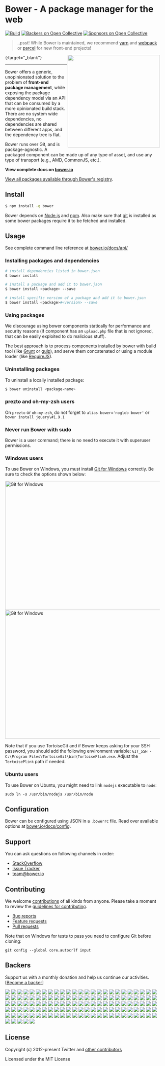 # Bower - A package manager for the web

[![Build](https://github.com/bower/bower/workflows/build/badge.svg)](https://github.com/bower/bower/actions?query=branch%3Amaster)
[![Backers on Open Collective](https://opencollective.com/bower/backers/badge.svg)](#backers)
[![Sponsors on Open Collective](https://opencollective.com/bower/sponsors/badge.svg)](#sponsors)

> ..psst! While Bower is maintained, we recommend [yarn](https://yarnpkg.com/) and [webpack](https://webpack.js.org/) or [parcel](https://parceljs.org/) for new front-end projects!

[<img align="right" height="300" src="http://bower.io/img/bower-logo.png">](http://bower.io){:target="_blank"}

---

Bower offers a generic, unopinionated solution to the problem of **front-end package management**, while exposing the package dependency model via an API that can be consumed by a more opinionated build stack. There are no system wide dependencies, no dependencies are shared between different apps, and the dependency tree is flat.

Bower runs over Git, and is package-agnostic. A packaged component can be made up of any type of asset, and use any type of transport (e.g., AMD, CommonJS, etc.).

**View complete docs on [bower.io](http://bower.io)**

[View all packages available through Bower's registry](http://bower.io/search/).

## Install

```sh
$ npm install -g bower
```

Bower depends on [Node.js](http://nodejs.org/) and [npm](http://npmjs.org/). Also make sure that [git](http://git-scm.com/) is installed as some bower
packages require it to be fetched and installed.


## Usage

See complete command line reference at [bower.io/docs/api/](http://bower.io/docs/api/)

### Installing packages and dependencies

```sh
# install dependencies listed in bower.json
$ bower install

# install a package and add it to bower.json
$ bower install <package> --save

# install specific version of a package and add it to bower.json
$ bower install <package>#<version> --save
```

### Using packages

We discourage using bower components statically for performance and security reasons (if component has an `upload.php` file that is not ignored, that can be easily exploited to do malicious stuff).

The best approach is to process components installed by bower with build tool (like [Grunt](http://gruntjs.com/) or [gulp](http://gulpjs.com/)), and serve them concatenated or using a module loader (like [RequireJS](http://requirejs.org/)).

### Uninstalling packages

To uninstall a locally installed package:

```sh
$ bower uninstall <package-name>
```

### prezto and oh-my-zsh users

On `prezto` or `oh-my-zsh`, do not forget to `alias bower='noglob bower'` or `bower install jquery\#1.9.1`

### Never run Bower with sudo

Bower is a user command; there is no need to execute it with superuser permissions.

### Windows users

To use Bower on Windows, you must install
[Git for Windows](http://git-for-windows.github.io/) correctly. Be sure to check the
options shown below:

<img src="https://cloud.githubusercontent.com/assets/10702007/10532690/d2e8991a-7386-11e5-9a57-613c7f92e84e.png" width="534" height="418" alt="Git for Windows" />

<img src="https://cloud.githubusercontent.com/assets/10702007/10532694/dbe8857a-7386-11e5-9bd0-367e97644403.png" width="534" height="418" alt="Git for Windows" />

Note that if you use TortoiseGit and if Bower keeps asking for your SSH
password, you should add the following environment variable: `GIT_SSH -
C:\Program Files\TortoiseGit\bin\TortoisePlink.exe`. Adjust the `TortoisePlink`
path if needed.

### Ubuntu users

To use Bower on Ubuntu, you might need to link `nodejs` executable to `node`:

```
sudo ln -s /usr/bin/nodejs /usr/bin/node
```

## Configuration

Bower can be configured using JSON in a `.bowerrc` file. Read over available options at [bower.io/docs/config](http://bower.io/docs/config).


## Support

You can ask questions on following channels in order:

* [StackOverflow](http://stackoverflow.com/questions/tagged/bower)
* [Issue Tracker](https://github.com/bower/bower/issues)
* team@bower.io

## Contributing

We welcome [contributions](https://github.com/bower/bower/graphs/contributors) of all kinds from anyone. Please take a moment to review the [guidelines for contributing](CONTRIBUTING.md).

* [Bug reports](https://github.com/bower/bower/wiki/Report-a-Bug)
* [Feature requests](CONTRIBUTING.md#features)
* [Pull requests](CONTRIBUTING.md#pull-requests)


Note that on Windows for tests to pass you need to configure Git before cloning:

```
git config --global core.autocrlf input
```


## Backers

Support us with a monthly donation and help us continue our activities. [[Become a backer](https://opencollective.com/bower#backer)]

<a href='https://opencollective.com/bower/tiers/sponsors/1/website' target='_blank'><img src='https://opencollective.com/bower/tiers/sponsors/1/avatar.svg'></a>
<a href='https://opencollective.com/bower/tiers/sponsors/2/website' target='_blank'><img src='https://opencollective.com/bower/tiers/sponsors/2/avatar.svg'></a>
<a href='https://opencollective.com/bower/tiers/sponsors/3/website' target='_blank'><img src='https://opencollective.com/bower/tiers/sponsors/3/avatar.svg'></a>
<a href='https://opencollective.com/bower/tiers/sponsors/4/website' target='_blank'><img src='https://opencollective.com/bower/tiers/sponsors/4/avatar.svg'></a>
<a href='https://opencollective.com/bower/tiers/sponsors/5/website' target='_blank'><img src='https://opencollective.com/bower/tiers/sponsors/5/avatar.svg'></a>
<a href='https://opencollective.com/bower/tiers/sponsors/6/website' target='_blank'><img src='https://opencollective.com/bower/tiers/sponsors/6/avatar.svg'></a>
<a href='https://opencollective.com/bower/tiers/sponsors/7/website' target='_blank'><img src='https://opencollective.com/bower/tiers/sponsors/7/avatar.svg'></a>
<a href='https://opencollective.com/bower/tiers/sponsors/8/website' target='_blank'><img src='https://opencollective.com/bower/tiers/sponsors/8/avatar.svg'></a>
<a href='https://opencollective.com/bower/tiers/sponsors/9/website' target='_blank'><img src='https://opencollective.com/bower/tiers/sponsors/9/avatar.svg'></a>
<a href='https://opencollective.com/bower/tiers/sponsors/10/website' target='_blank'><img src='https://opencollective.com/bower/tiers/sponsors/10/avatar.svg'></a>
<a href='https://opencollective.com/bower/tiers/sponsors/11/website' target='_blank'><img src='https://opencollective.com/bower/tiers/sponsors/11/avatar.svg'></a>
<a href='https://opencollective.com/bower/tiers/sponsors/12/website' target='_blank'><img src='https://opencollective.com/bower/tiers/sponsors/12/avatar.svg'></a>
<a href='https://opencollective.com/bower/tiers/sponsors/13/website' target='_blank'><img src='https://opencollective.com/bower/tiers/sponsors/13/avatar.svg'></a>
<a href='https://opencollective.com/bower/tiers/sponsors/14/website' target='_blank'><img src='https://opencollective.com/bower/tiers/sponsors/14/avatar.svg'></a>
<a href='https://opencollective.com/bower/tiers/sponsors/15/website' target='_blank'><img src='https://opencollective.com/bower/tiers/sponsors/15/avatar.svg'></a>
<a href='https://opencollective.com/bower/tiers/sponsors/16/website' target='_blank'><img src='https://opencollective.com/bower/tiers/sponsors/16/avatar.svg'></a>
<a href='https://opencollective.com/bower/tiers/sponsors/17/website' target='_blank'><img src='https://opencollective.com/bower/tiers/sponsors/17/avatar.svg'></a>
<a href='https://opencollective.com/bower/tiers/sponsors/18/website' target='_blank'><img src='https://opencollective.com/bower/tiers/sponsors/18/avatar.svg'></a>
<a href='https://opencollective.com/bower/tiers/sponsors/19/website' target='_blank'><img src='https://opencollective.com/bower/tiers/sponsors/19/avatar.svg'></a>
<a href='https://opencollective.com/bower/tiers/sponsors/20/website' target='_blank'><img src='https://opencollective.com/bower/tiers/sponsors/20/avatar.svg'></a>
<a href='https://opencollective.com/bower/tiers/sponsors/21/website' target='_blank'><img src='https://opencollective.com/bower/tiers/sponsors/21/avatar.svg'></a>
<a href='https://opencollective.com/bower/tiers/sponsors/22/website' target='_blank'><img src='https://opencollective.com/bower/tiers/sponsors/22/avatar.svg'></a>
<a href='https://opencollective.com/bower/tiers/sponsors/23/website' target='_blank'><img src='https://opencollective.com/bower/tiers/sponsors/23/avatar.svg'></a>
<a href='https://opencollective.com/bower/tiers/sponsors/24/website' target='_blank'><img src='https://opencollective.com/bower/tiers/sponsors/24/avatar.svg'></a>
<a href='https://opencollective.com/bower/tiers/sponsors/25/website' target='_blank'><img src='https://opencollective.com/bower/tiers/sponsors/25/avatar.svg'></a>
<a href='https://opencollective.com/bower/tiers/sponsors/26/website' target='_blank'><img src='https://opencollective.com/bower/tiers/sponsors/26/avatar.svg'></a>
<a href='https://opencollective.com/bower/tiers/sponsors/27/website' target='_blank'><img src='https://opencollective.com/bower/tiers/sponsors/27/avatar.svg'></a>
<a href='https://opencollective.com/bower/tiers/sponsors/28/website' target='_blank'><img src='https://opencollective.com/bower/tiers/sponsors/28/avatar.svg'></a>
<a href='https://opencollective.com/bower/tiers/sponsors/29/website' target='_blank'><img src='https://opencollective.com/bower/tiers/sponsors/29/avatar.svg'></a>
<a href='https://opencollective.com/bower/tiers/sponsors/30/website' target='_blank'><img src='https://opencollective.com/bower/tiers/sponsors/30/avatar.svg'></a>
<a href='https://opencollective.com/bower/tiers/sponsors/31/website' target='_blank'><img src='https://opencollective.com/bower/tiers/sponsors/31/avatar.svg'></a>
<a href='https://opencollective.com/bower/tiers/sponsors/32/website' target='_blank'><img src='https://opencollective.com/bower/tiers/sponsors/32/avatar.svg'></a>
<a href='https://opencollective.com/bower/tiers/sponsors/33/website' target='_blank'><img src='https://opencollective.com/bower/tiers/sponsors/33/avatar.svg'></a>
<a href='https://opencollective.com/bower/tiers/sponsors/34/website' target='_blank'><img src='https://opencollective.com/bower/tiers/sponsors/34/avatar.svg'></a>
<a href='https://opencollective.com/bower/tiers/sponsors/35/website' target='_blank'><img src='https://opencollective.com/bower/tiers/sponsors/35/avatar.svg'></a>
<a href='https://opencollective.com/bower/tiers/sponsors/36/website' target='_blank'><img src='https://opencollective.com/bower/tiers/sponsors/36/avatar.svg'></a>
<a href='https://opencollective.com/bower/tiers/sponsors/37/website' target='_blank'><img src='https://opencollective.com/bower/tiers/sponsors/37/avatar.svg'></a>
<a href='https://opencollective.com/bower/tiers/sponsors/38/website' target='_blank'><img src='https://opencollective.com/bower/tiers/sponsors/38/avatar.svg'></a>
<a href='https://opencollective.com/bower/tiers/sponsors/39/website' target='_blank'><img src='https://opencollective.com/bower/tiers/sponsors/39/avatar.svg'></a>
<a href='https://opencollective.com/bower/tiers/sponsors/40/website' target='_blank'><img src='https://opencollective.com/bower/tiers/sponsors/40/avatar.svg'></a>
<a href='https://opencollective.com/bower/tiers/sponsors/41/website' target='_blank'><img src='https://opencollective.com/bower/tiers/sponsors/41/avatar.svg'></a>
<a href='https://opencollective.com/bower/tiers/sponsors/42/website' target='_blank'><img src='https://opencollective.com/bower/tiers/sponsors/42/avatar.svg'></a>
<a href='https://opencollective.com/bower/tiers/sponsors/43/website' target='_blank'><img src='https://opencollective.com/bower/tiers/sponsors/43/avatar.svg'></a>
<a href='https://opencollective.com/bower/tiers/sponsors/44/website' target='_blank'><img src='https://opencollective.com/bower/tiers/sponsors/44/avatar.svg'></a>
<a href='https://opencollective.com/bower/tiers/sponsors/45/website' target='_blank'><img src='https://opencollective.com/bower/tiers/sponsors/45/avatar.svg'></a>
<a href='https://opencollective.com/bower/tiers/sponsors/46/website' target='_blank'><img src='https://opencollective.com/bower/tiers/sponsors/46/avatar.svg'></a>
<a href='https://opencollective.com/bower/tiers/sponsors/47/website' target='_blank'><img src='https://opencollective.com/bower/tiers/sponsors/47/avatar.svg'></a>
<a href='https://opencollective.com/bower/tiers/sponsors/48/website' target='_blank'><img src='https://opencollective.com/bower/tiers/sponsors/48/avatar.svg'></a>
<a href='https://opencollective.com/bower/tiers/sponsors/49/website' target='_blank'><img src='https://opencollective.com/bower/tiers/sponsors/49/avatar.svg'></a>
<a href='https://opencollective.com/bower/tiers/sponsors/50/website' target='_blank'><img src='https://opencollective.com/bower/tiers/sponsors/50/avatar.svg'></a>
<a href='https://opencollective.com/bower/tiers/sponsors/51/website' target='_blank'><img src='https://opencollective.com/bower/tiers/sponsors/51/avatar.svg'></a>
<a href='https://opencollective.com/bower/tiers/sponsors/52/website' target='_blank'><img src='https://opencollective.com/bower/tiers/sponsors/52/avatar.svg'></a>
<a href='https://opencollective.com/bower/tiers/sponsors/53/website' target='_blank'><img src='https://opencollective.com/bower/tiers/sponsors/53/avatar.svg'></a>
<a href='https://opencollective.com/bower/tiers/sponsors/54/website' target='_blank'><img src='https://opencollective.com/bower/tiers/sponsors/54/avatar.svg'></a>
<a href='https://opencollective.com/bower/tiers/sponsors/55/website' target='_blank'><img src='https://opencollective.com/bower/tiers/sponsors/55/avatar.svg'></a>
<a href='https://opencollective.com/bower/tiers/sponsors/56/website' target='_blank'><img src='https://opencollective.com/bower/tiers/sponsors/56/avatar.svg'></a>
<a href='https://opencollective.com/bower/tiers/sponsors/57/website' target='_blank'><img src='https://opencollective.com/bower/tiers/sponsors/57/avatar.svg'></a>
<a href='https://opencollective.com/bower/tiers/sponsors/58/website' target='_blank'><img src='https://opencollective.com/bower/tiers/sponsors/58/avatar.svg'></a>
<a href='https://opencollective.com/bower/tiers/sponsors/59/website' target='_blank'><img src='https://opencollective.com/bower/tiers/sponsors/59/avatar.svg'></a>
<a href='https://opencollective.com/bower/tiers/sponsors/60/website' target='_blank'><img src='https://opencollective.com/bower/tiers/sponsors/60/avatar.svg'></a>
<a href='https://opencollective.com/bower/tiers/sponsors/61/website' target='_blank'><img src='https://opencollective.com/bower/tiers/sponsors/61/avatar.svg'></a>
<a href='https://opencollective.com/bower/tiers/sponsors/62/website' target='_blank'><img src='https://opencollective.com/bower/tiers/sponsors/62/avatar.svg'></a>
<a href='https://opencollective.com/bower/tiers/sponsors/63/website' target='_blank'><img src='https://opencollective.com/bower/tiers/sponsors/63/avatar.svg'></a>
<a href='https://opencollective.com/bower/tiers/sponsors/64/website' target='_blank'><img src='https://opencollective.com/bower/tiers/sponsors/64/avatar.svg'></a>
<a href='https://opencollective.com/bower/tiers/sponsors/65/website' target='_blank'><img src='https://opencollective.com/bower/tiers/sponsors/65/avatar.svg'></a>
<a href='https://opencollective.com/bower/tiers/sponsors/66/website' target='_blank'><img src='https://opencollective.com/bower/tiers/sponsors/66/avatar.svg'></a>
<a href='https://opencollective.com/bower/tiers/sponsors/67/website' target='_blank'><img src='https://opencollective.com/bower/tiers/sponsors/67/avatar.svg'></a>
<a href='https://opencollective.com/bower/tiers/sponsors/68/website' target='_blank'><img src='https://opencollective.com/bower/tiers/sponsors/68/avatar.svg'></a>
<a href='https://opencollective.com/bower/tiers/sponsors/69/website' target='_blank'><img src='https://opencollective.com/bower/tiers/sponsors/69/avatar.svg'></a>
<a href='https://opencollective.com/bower/tiers/sponsors/70/website' target='_blank'><img src='https://opencollective.com/bower/tiers/sponsors/70/avatar.svg'></a>
<a href='https://opencollective.com/bower/tiers/sponsors/71/website' target='_blank'><img src='https://opencollective.com/bower/tiers/sponsors/71/avatar.svg'></a>
<a href='https://opencollective.com/bower/tiers/sponsors/72/website' target='_blank'><img src='https://opencollective.com/bower/tiers/sponsors/72/avatar.svg'></a>
<a href='https://opencollective.com/bower/tiers/sponsors/73/website' target='_blank'><img src='https://opencollective.com/bower/tiers/sponsors/73/avatar.svg'></a>
<a href='https://opencollective.com/bower/tiers/sponsors/74/website' target='_blank'><img src='https://opencollective.com/bower/tiers/sponsors/74/avatar.svg'></a>
<a href='https://opencollective.com/bower/tiers/sponsors/75/website' target='_blank'><img src='https://opencollective.com/bower/tiers/sponsors/75/avatar.svg'></a>
<a href='https://opencollective.com/bower/tiers/sponsors/76/website' target='_blank'><img src='https://opencollective.com/bower/tiers/sponsors/76/avatar.svg'></a>
<a href='https://opencollective.com/bower/tiers/sponsors/77/website' target='_blank'><img src='https://opencollective.com/bower/tiers/sponsors/77/avatar.svg'></a>
<a href='https://opencollective.com/bower/tiers/sponsors/78/website' target='_blank'><img src='https://opencollective.com/bower/tiers/sponsors/78/avatar.svg'></a>
<a href='https://opencollective.com/bower/tiers/sponsors/79/website' target='_blank'><img src='https://opencollective.com/bower/tiers/sponsors/79/avatar.svg'></a>
<a href='https://opencollective.com/bower/tiers/sponsors/80/website' target='_blank'><img src='https://opencollective.com/bower/tiers/sponsors/80/avatar.svg'></a>
<a href='https://opencollective.com/bower/tiers/sponsors/81/website' target='_blank'><img src='https://opencollective.com/bower/tiers/sponsors/81/avatar.svg'></a>
<a href='https://opencollective.com/bower/tiers/sponsors/82/website' target='_blank'><img src='https://opencollective.com/bower/tiers/sponsors/82/avatar.svg'></a>
<a href='https://opencollective.com/bower/tiers/sponsors/83/website' target='_blank'><img src='https://opencollective.com/bower/tiers/sponsors/83/avatar.svg'></a>
<a href='https://opencollective.com/bower/tiers/sponsors/84/website' target='_blank'><img src='https://opencollective.com/bower/tiers/sponsors/84/avatar.svg'></a>
<a href='https://opencollective.com/bower/tiers/sponsors/85/website' target='_blank'><img src='https://opencollective.com/bower/tiers/sponsors/85/avatar.svg'></a>
<a href='https://opencollective.com/bower/tiers/sponsors/86/website' target='_blank'><img src='https://opencollective.com/bower/tiers/sponsors/86/avatar.svg'></a>
<a href='https://opencollective.com/bower/tiers/sponsors/87/website' target='_blank'><img src='https://opencollective.com/bower/tiers/sponsors/87/avatar.svg'></a>
<a href='https://opencollective.com/bower/tiers/sponsors/88/website' target='_blank'><img src='https://opencollective.com/bower/tiers/sponsors/88/avatar.svg'></a>
<a href='https://opencollective.com/bower/tiers/sponsors/89/website' target='_blank'><img src='https://opencollective.com/bower/tiers/sponsors/89/avatar.svg'></a>
<a href='https://opencollective.com/bower/tiers/sponsors/90/website' target='_blank'><img src='https://opencollective.com/bower/tiers/sponsors/90/avatar.svg'></a>
<a href='https://opencollective.com/bower/tiers/sponsors/91/website' target='_blank'><img src='https://opencollective.com/bower/tiers/sponsors/91/avatar.svg'></a>
<a href='https://opencollective.com/bower/tiers/sponsors/92/website' target='_blank'><img src='https://opencollective.com/bower/tiers/sponsors/92/avatar.svg'></a>
<a href='https://opencollective.com/bower/tiers/sponsors/93/website' target='_blank'><img src='https://opencollective.com/bower/tiers/sponsors/93/avatar.svg'></a>
<a href='https://opencollective.com/bower/tiers/sponsors/94/website' target='_blank'><img src='https://opencollective.com/bower/tiers/sponsors/94/avatar.svg'></a>
<a href='https://opencollective.com/bower/tiers/sponsors/95/website' target='_blank'><img src='https://opencollective.com/bower/tiers/sponsors/95/avatar.svg'></a>
<a href='https://opencollective.com/bower/tiers/sponsors/96/website' target='_blank'><img src='https://opencollective.com/bower/tiers/sponsors/96/avatar.svg'></a>
<a href='https://opencollective.com/bower/tiers/sponsors/97/website' target='_blank'><img src='https://opencollective.com/bower/tiers/sponsors/97/avatar.svg'></a>
<a href='https://opencollective.com/bower/tiers/sponsors/98/website' target='_blank'><img src='https://opencollective.com/bower/tiers/sponsors/98/avatar.svg'></a>
<a href='https://opencollective.com/bower/tiers/sponsors/99/website' target='_blank'><img src='https://opencollective.com/bower/tiers/sponsors/99/avatar.svg'></a>
<a href='https://opencollective.com/bower/tiers/sponsors/100/website' target='_blank'><img src='https://opencollective.com/bower/tiers/sponsors/100/avatar.svg'></a>
<a href='https://opencollective.com/bower/tiers/sponsors/101/website' target='_blank'><img src='https://opencollective.com/bower/tiers/sponsors/101/avatar.svg'></a>
<a href='https://opencollective.com/bower/tiers/sponsors/102/website' target='_blank'><img src='https://opencollective.com/bower/tiers/sponsors/102/avatar.svg'></a>
<a href='https://opencollective.com/bower/tiers/sponsors/103/website' target='_blank'><img src='https://opencollective.com/bower/tiers/sponsors/103/avatar.svg'></a>
<a href='https://opencollective.com/bower/tiers/sponsors/104/website' target='_blank'><img src='https://opencollective.com/bower/tiers/sponsors/104/avatar.svg'></a>
<a href='https://opencollective.com/bower/tiers/sponsors/105/website' target='_blank'><img src='https://opencollective.com/bower/tiers/sponsors/105/avatar.svg'></a>
<a href='https://opencollective.com/bower/tiers/sponsors/106/website' target='_blank'><img src='https://opencollective.com/bower/tiers/sponsors/106/avatar.svg'></a>
<a href='https://opencollective.com/bower/tiers/sponsors/107/website' target='_blank'><img src='https://opencollective.com/bower/tiers/sponsors/107/avatar.svg'></a>
<a href='https://opencollective.com/bower/tiers/sponsors/108/website' target='_blank'><img src='https://opencollective.com/bower/tiers/sponsors/108/avatar.svg'></a>
<a href='https://opencollective.com/bower/tiers/sponsors/109/website' target='_blank'><img src='https://opencollective.com/bower/tiers/sponsors/109/avatar.svg'></a>
<a href='https://opencollective.com/bower/tiers/sponsors/110/website' target='_blank'><img src='https://opencollective.com/bower/tiers/sponsors/110/avatar.svg'></a>
<a href='https://opencollective.com/bower/tiers/sponsors/111/website' target='_blank'><img src='https://opencollective.com/bower/tiers/sponsors/111/avatar.svg'></a>
<a href='https://opencollective.com/bower/tiers/sponsors/112/website' target='_blank'><img src='https://opencollective.com/bower/tiers/sponsors/112/avatar.svg'></a>
<a href='https://opencollective.com/bower/tiers/sponsors/113/website' target='_blank'><img src='https://opencollective.com/bower/tiers/sponsors/113/avatar.svg'></a>
<a href='https://opencollective.com/bower/tiers/sponsors/114/website' target='_blank'><img src='https://opencollective.com/bower/tiers/sponsors/114/avatar.svg'></a>
<a href='https://opencollective.com/bower/tiers/sponsors/115/website' target='_blank'><img src='https://opencollective.com/bower/tiers/sponsors/115/avatar.svg'></a>
<a href='https://opencollective.com/bower/tiers/sponsors/116/website' target='_blank'><img src='https://opencollective.com/bower/tiers/sponsors/116/avatar.svg'></a>
<a href='https://opencollective.com/bower/tiers/sponsors/117/website' target='_blank'><img src='https://opencollective.com/bower/tiers/sponsors/117/avatar.svg'></a>
<a href='https://opencollective.com/bower/tiers/sponsors/118/website' target='_blank'><img src='https://opencollective.com/bower/tiers/sponsors/118/avatar.svg'></a>
<a href='https://opencollective.com/bower/tiers/sponsors/119/website' target='_blank'><img src='https://opencollective.com/bower/tiers/sponsors/119/avatar.svg'></a>
<a href='https://opencollective.com/bower/tiers/sponsors/120/website' target='_blank'><img src='https://opencollective.com/bower/tiers/sponsors/120/avatar.svg'></a>
<a href='https://opencollective.com/bower/tiers/sponsors/121/website' target='_blank'><img src='https://opencollective.com/bower/tiers/sponsors/121/avatar.svg'></a>
<a href='https://opencollective.com/bower/tiers/sponsors/122/website' target='_blank'><img src='https://opencollective.com/bower/tiers/sponsors/122/avatar.svg'></a>
<a href='https://opencollective.com/bower/tiers/sponsors/123/website' target='_blank'><img src='https://opencollective.com/bower/tiers/sponsors/123/avatar.svg'></a>
<a href='https://opencollective.com/bower/tiers/sponsors/124/website' target='_blank'><img src='https://opencollective.com/bower/tiers/sponsors/124/avatar.svg'></a>
<a href='https://opencollective.com/bower/tiers/sponsors/125/website' target='_blank'><img src='https://opencollective.com/bower/tiers/sponsors/125/avatar.svg'></a>
<a href='https://opencollective.com/bower/tiers/sponsors/126/website' target='_blank'><img src='https://opencollective.com/bower/tiers/sponsors/126/avatar.svg'></a>
<a href='https://opencollective.com/bower/tiers/sponsors/127/website' target='_blank'><img src='https://opencollective.com/bower/tiers/sponsors/127/avatar.svg'></a>
<a href='https://opencollective.com/bower/tiers/sponsors/128/website' target='_blank'><img src='https://opencollective.com/bower/tiers/sponsors/128/avatar.svg'></a>
<a href='https://opencollective.com/bower/tiers/sponsors/129/website' target='_blank'><img src='https://opencollective.com/bower/tiers/sponsors/129/avatar.svg'></a>
<a href='https://opencollective.com/bower/tiers/sponsors/130/website' target='_blank'><img src='https://opencollective.com/bower/tiers/sponsors/130/avatar.svg'></a>


## License

Copyright (c) 2012-present Twitter and [other contributors](https://github.com/bower/bower/graphs/contributors)

Licensed under the MIT License
